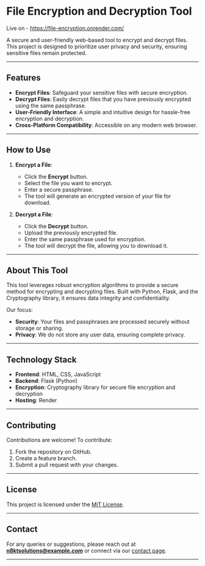 # File Encryption and Decryption Tool

 Live on - https://file-encryption.onrender.com/

A secure and user-friendly web-based tool to encrypt and decrypt files. This project is designed to prioritize user privacy and security, ensuring sensitive files remain protected.

---

## Features

- **Encrypt Files**: Safeguard your sensitive files with secure encryption.
- **Decrypt Files**: Easily decrypt files that you have previously encrypted using the same passphrase.
- **User-Friendly Interface**: A simple and intuitive design for hassle-free encryption and decryption.
- **Cross-Platform Compatibility**: Accessible on any modern web browser.

---

## How to Use

1. **Encrypt a File**:
   - Click the **Encrypt** button.
   - Select the file you want to encrypt.
   - Enter a secure passphrase.
   - The tool will generate an encrypted version of your file for download.

2. **Decrypt a File**:
   - Click the **Decrypt** button.
   - Upload the previously encrypted file.
   - Enter the same passphrase used for encryption.
   - The tool will decrypt the file, allowing you to download it.

---

## About This Tool

This tool leverages robust encryption algorithms to provide a secure method for encrypting and decrypting files. Built with Python, Flask, and the Cryptography library, it ensures data integrity and confidentiality.

Our focus:
- **Security**: Your files and passphrases are processed securely without storage or sharing.
- **Privacy**: We do not store any user data, ensuring complete privacy.


---

## Technology Stack

- **Frontend**: HTML, CSS, JavaScript
- **Backend**: Flask (Python)
- **Encryption**: Cryptography library for secure file encryption and decryption
- **Hosting**: Render

---

## Contributing

Contributions are welcome! To contribute:
1. Fork the repository on GitHub.
2. Create a feature branch.
3. Submit a pull request with your changes.

---

## License

This project is licensed under the [MIT License](https://opensource.org/licenses/MIT).

---

## Contact

For any queries or suggestions, please reach out at **n8ktsolutions@example.com** or connect via our [contact page](https://file-encryption.onrender.com/contact).

---

